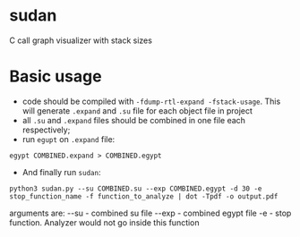 # sudan
C call graph visualizer with stack sizes

# Basic usage

* code should be compiled with `-fdump-rtl-expand -fstack-usage`. This will generate `.expand` and `.su` file for each object file in project
* all `.su` and `.expand` files should be combined in one file each respectively;
* run `egupt` on `.expand` file:
```
egypt COMBINED.expand > COMBINED.egypt
```
* And finally run `sudan`:
```
python3 sudan.py --su COMBINED.su --exp COMBINED.egypt -d 30 -e stop_function_name -f function_to_analyze | dot -Tpdf -o output.pdf
```
arguments are:
--su - combined su file
--exp - combined egypt file
-e - stop function. Analyzer would not go inside this function
